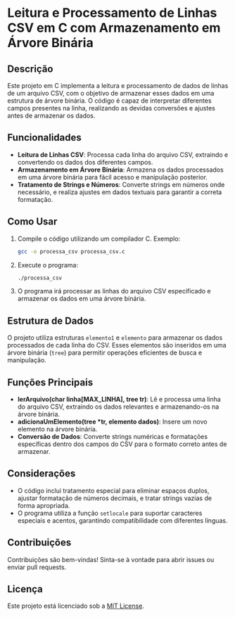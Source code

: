 # Leitura e Processamento de Linhas CSV em C com Armazenamento em Árvore Binária

## Descrição
Este projeto em C implementa a leitura e processamento de dados de linhas de um arquivo CSV, com o objetivo de armazenar esses dados em uma estrutura de árvore binária. O código é capaz de interpretar diferentes campos presentes na linha, realizando as devidas conversões e ajustes antes de armazenar os dados.

## Funcionalidades
- **Leitura de Linhas CSV**: Processa cada linha do arquivo CSV, extraindo e convertendo os dados dos diferentes campos.
- **Armazenamento em Árvore Binária**: Armazena os dados processados em uma árvore binária para fácil acesso e manipulação posterior.
- **Tratamento de Strings e Números**: Converte strings em números onde necessário, e realiza ajustes em dados textuais para garantir a correta formatação.

## Como Usar
1. Compile o código utilizando um compilador C. Exemplo:
   ```bash
   gcc -o processa_csv processa_csv.c
   ```
2. Execute o programa:
   ```bash
   ./processa_csv
   ```
3. O programa irá processar as linhas do arquivo CSV especificado e armazenar os dados em uma árvore binária.

## Estrutura de Dados
O projeto utiliza estruturas `elemento1` e `elemento` para armazenar os dados processados de cada linha do CSV. Esses elementos são inseridos em uma árvore binária (`tree`) para permitir operações eficientes de busca e manipulação.

## Funções Principais
- **lerArquivo(char linha[MAX_LINHA], tree tr)**: Lê e processa uma linha do arquivo CSV, extraindo os dados relevantes e armazenando-os na árvore binária.
- **adicionaUmElemento(tree *tr, elemento dados)**: Insere um novo elemento na árvore binária.
- **Conversão de Dados**: Converte strings numéricas e formatações específicas dentro dos campos do CSV para o formato correto antes de armazenar.

## Considerações
- O código inclui tratamento especial para eliminar espaços duplos, ajustar formatação de números decimais, e tratar strings vazias de forma apropriada.
- O programa utiliza a função `setlocale` para suportar caracteres especiais e acentos, garantindo compatibilidade com diferentes línguas.

## Contribuições
Contribuições são bem-vindas! Sinta-se à vontade para abrir issues ou enviar pull requests.

## Licença
Este projeto está licenciado sob a [MIT License](LICENSE).
